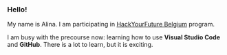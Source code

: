### Hello!

My name is Alina. I am participating in [HackYourFuture Belgium](https://www.hackyourfuture.net) program.

I am busy with the precourse now: learning how to use **Visual Studio Code** and **GitHub**.
There is a lot to learn, but it is exciting.

<!-- - 🔭 I’m currently working on ...
- 🌱 I’m currently learning ...
- 👯 I’m looking to collaborate on ...
- 🤔 I’m looking for help with ...
- 💬 Ask me about ...
- 📫 How to reach me: ...
- 😄 Pronouns: ...
- ⚡ Fun fact: ...
  -->
